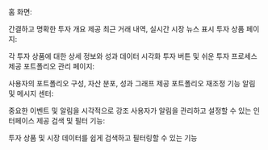 홈 화면:

간결하고 명확한 투자 개요 제공
최근 거래 내역, 실시간 시장 뉴스 표시
투자 상품 페이지:

각 투자 상품에 대한 상세 정보와 성과 데이터 시각화
투자 버튼 및 쉬운 투자 프로세스 제공
포트폴리오 관리 페이지:

사용자의 포트폴리오 구성, 자산 분포, 성과 그래프 제공
포트폴리오 재조정 기능
알림 및 메시지 센터:

중요한 이벤트 및 알림을 시각적으로 강조
사용자가 알림을 관리하고 설정할 수 있는 인터페이스 제공
검색 및 필터 기능:

투자 상품 및 시장 데이터를 쉽게 검색하고 필터링할 수 있는 기능

